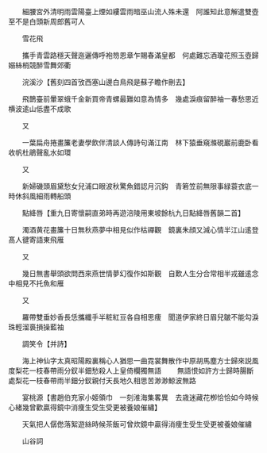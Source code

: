 <!-- { "loadSidebar": true } -->
　　細腰宮外清明雨雲陽臺上煙如縷雲雨暗巫山流人殊未還　阿誰知此意解遣雙壺至不是白頭新周郎舊可人

　　雪花飛

　　攜手青雲路穩天聲迤邐傳呼袍笏恩章乍賜春滿皇都　何處難忘酒瓊花照玉壺歸嫋絲梢競醉雪舞郊衢

　　浣溪沙【舊刻四首攷西塞山邊白鳥飛是蘇子瞻作刪去】

　　飛鵲臺前暈翠蛾千金新買帝青螺最難如意為情多　幾處淚痕留醉袖一春愁思近横波逺山低盡不成歌

　　又

　　一葉扁舟捲畫簾老妻學飲伴清談人傳詩句滿江南　林下猿垂窺滌硯巖前鹿卧看收帆杜鵑聲亂水如環

　　又

　　新婦磯頭眉黛愁女兒浦口眼波秋驚魚錯認月沉鈎　青箬笠前無限事緑蓑衣底一時休斜風細雨轉船頭

　　點絳唇【重九日寄懷嗣直弟時再遊涪陵用東坡餘杭九日點絳唇舊韻二首】

　　濁酒黄花畫簾十日無秋燕夢中相見似作枯禪觀　鏡裏朱顔又減心情半江山逺登髙人徤寄語東飛雁

　　又

　　幾日無書舉頭欲問西來燕世情夢幻復作如斯觀　自歎人生分合常相半戎雖逺念中相見不托魚和雁

　　又

　　羅帶雙垂妙香長恁攜纖手半粧紅豆各自相思痩　聞道伊家終日眉兒皺不能勾淚珠輕溜裛損操藍袖

　　調笑令【并詩】

　　海上神仙字太真昭陽殿裏稱心人猶思一曲霓裳舞散作中原胡馬塵方士歸來説風度梨花一枝春帶雨分釵半鈿愁殺人上皇倚欄獨無語
　　無語恨如許方士歸時腸斷處梨花一枝春帶雨半鈿分釵親付天長地久相思苦渺渺鯨波無路

　　宴桃源【書趙伯充家小姬領巾　一刻淮海集畧異　去歳迷藏花栁恰恰如今時候心緒幾曾歡贏得鏡中消痩生受生受更被養娘催繡】

　　天氣把人僝僽落絮遊絲時候茶飯可曾炊鏡中贏得消痩生受生受更被養娘催繡

　　山谷詞

 
